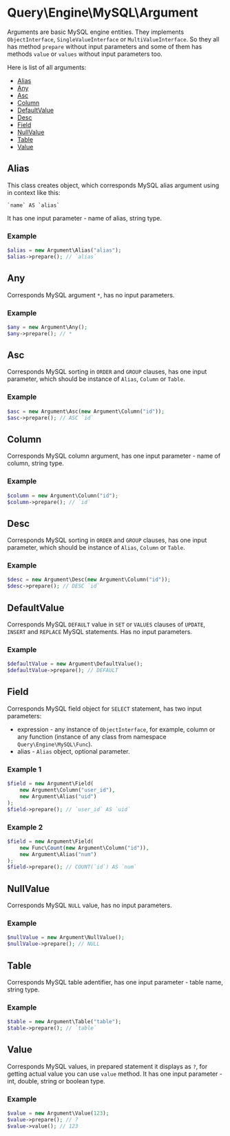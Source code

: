 # Query\Engine\MySQL\Argument

Arguments are basic MySQL engine entities. They implements `ObjectInterface`, `SingleValueInterface` or `MultiValueInterface`. So they all has method `prepare` without input parameters and some of them has methods `value` or `values` without input parameters too.

Here is list of all arguments:

 - [Alias](#alias)
 - [Any](#any)
 - [Asc](#asc)
 - [Column](#column)
 - [DefaultValue](#defaultvalue)
 - [Desc](#desc)
 - [Field](#field)
 - [NullValue](#nullvalue)
 - [Table](#table)
 - [Value](#value)

## Alias

This class creates object, which corresponds MySQL alias argument using in context like this:

```
`name` AS `alias`
```

It has one input parameter - name of alias, string type.

### Example

```php
$alias = new Argument\Alias("alias");
$alias->prepare(); // `alias`
```

## Any

Corresponds MySQL argument `*`, has no input parameters.

### Example

```php
$any = new Argument\Any();
$any->prepare(); // *
```

## Asc

Corresponds MySQL sorting in `ORDER` and `GROUP` clauses, has one input parameter, which should be instance of `Alias`, `Column` or `Table`.

### Example

```php
$asc = new Argument\Asc(new Argument\Column("id"));
$asc->prepare(); // ASC `id`
```

## Column

Corresponds MySQL column argument, has one input parameter - name of column, string type.

### Example

```php
$column = new Argument\Column("id");
$column->prepare(); // `id`
```

## Desc

Corresponds MySQL sorting in `ORDER` and `GROUP` clauses, has one input parameter, which should be instance of `Alias`, `Column` or `Table`.

### Example

```php
$desc = new Argument\Desc(new Argument\Column("id"));
$desc->prepare(); // DESC `id`
```

## DefaultValue

Corresponds MySQL `DEFAULT` value in `SET` or `VALUES` clauses of `UPDATE`, `INSERT` and `REPLACE` MySQL statements. Has no input parameters.

### Example

```php
$defaultValue = new Argument\DefaultValue();
$defaultValue->prepare(); // DEFAULT
```

## Field

Corresponds MySQL field object for `SELECT` statement, has two input parameters:

 - expression - any instance of `ObjectInterface`, for example, column or any function (instance of any class from namespace `Query\Engine\MySQL\Func`).
 - alias - `Alias` object, optional parameter.

### Example 1

```php
$field = new Argument\Field(
	new Argument\Column("user_id"),
	new Argument\Alias("uid")
);
$field->prepare(); // `user_id` AS `uid`
```

### Example 2

```php
$field = new Argument\Field(
	new Func\Count(new Argument\Column("id")),
	new Argument\Alias("num")
);
$field->prepare(); // COUNT(`id`) AS `num`
```

## NullValue

Corresponds MySQL `NULL` value, has no input parameters.

### Example

```php
$nullValue = new Argument\NullValue();
$nullValue->prepare(); // NULL
```

## Table

Corresponds MySQL table adentifier, has one input parameter - table name, string type.

### Example

```php
$table = new Argument\Table("table");
$table->prepare(); // `table`
```

## Value

Corresponds MySQL values, in prepared statement it displays as `?`, for getting actual value you can use `value` method. It has one input parameter - int, double, string or boolean type.

### Example

```php
$value = new Argument\Value(123);
$value->prepare(); // ?
$value->value(); // 123
```
